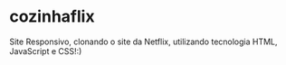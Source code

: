 # cozinhaflix

Site Responsivo, clonando o site da Netflix, utilizando tecnologia HTML, JavaScript e CSS!:)

